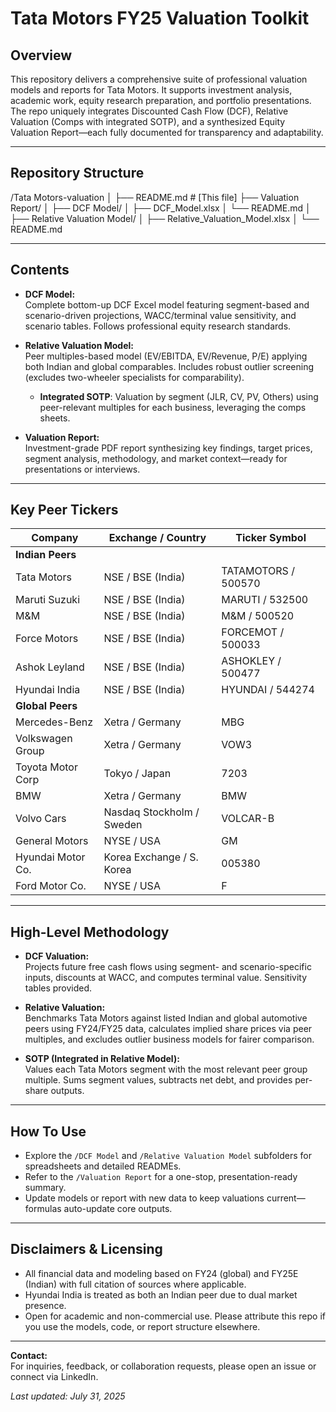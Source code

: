 # Tata Motors FY25 Valuation Toolkit

## Overview

This repository delivers a comprehensive suite of professional valuation models and reports for Tata Motors. It supports investment analysis, academic work, equity research preparation, and portfolio presentations. The repo uniquely integrates Discounted Cash Flow (DCF), Relative Valuation (Comps with integrated SOTP), and a synthesized Equity Valuation Report—each fully documented for transparency and adaptability.

---

## Repository Structure

/Tata Motors-valuation
│
├── README.md # [This file]
├── Valuation Report/
│
├── DCF Model/
│ ├── DCF_Model.xlsx
│ └── README.md
│
├── Relative Valuation Model/
│ ├── Relative_Valuation_Model.xlsx
│ └── README.md



---

## Contents

- **DCF Model:**  
  Complete bottom-up DCF Excel model featuring segment-based and scenario-driven projections, WACC/terminal value sensitivity, and scenario tables. Follows professional equity research standards.

- **Relative Valuation Model:**  
  Peer multiples-based model (EV/EBITDA, EV/Revenue, P/E) applying both Indian and global comparables. Includes robust outlier screening (excludes two-wheeler specialists for comparability).  
  - **Integrated SOTP**: Valuation by segment (JLR, CV, PV, Others) using peer-relevant multiples for each business, leveraging the comps sheets.

- **Valuation Report:**  
  Investment-grade PDF report synthesizing key findings, target prices, segment analysis, methodology, and market context—ready for presentations or interviews.

---

## Key Peer Tickers

| Company           | Exchange / Country            | Ticker Symbol         |
|-------------------|------------------------------|-----------------------|
| **Indian Peers**  |                              |                       |
| Tata Motors       | NSE / BSE (India)            | TATAMOTORS / 500570   |
| Maruti Suzuki     | NSE / BSE (India)            | MARUTI / 532500       |
| M&M               | NSE / BSE (India)            | M&M / 500520          |
| Force Motors      | NSE / BSE (India)            | FORCEMOT / 500033     |
| Ashok Leyland     | NSE / BSE (India)            | ASHOKLEY / 500477     |
| Hyundai India     | NSE / BSE (India)            | HYUNDAI / 544274      |
| **Global Peers**  |                              |                       |
| Mercedes-Benz     | Xetra / Germany              | MBG                   |
| Volkswagen Group  | Xetra / Germany              | VOW3                  |
| Toyota Motor Corp | Tokyo / Japan                | 7203                  |
| BMW               | Xetra / Germany              | BMW                   |
| Volvo Cars        | Nasdaq Stockholm / Sweden    | VOLCAR-B              |
| General Motors    | NYSE / USA                   | GM                    |
| Hyundai Motor Co. | Korea Exchange / S. Korea    | 005380                |
| Ford Motor Co.    | NYSE / USA                   | F                     |

---

## High-Level Methodology

- **DCF Valuation:**  
  Projects future free cash flows using segment- and scenario-specific inputs, discounts at WACC, and computes terminal value. Sensitivity tables provided.

- **Relative Valuation:**  
  Benchmarks Tata Motors against listed Indian and global automotive peers using FY24/FY25 data, calculates implied share prices via peer multiples, and excludes outlier business models for fairer comparison.

- **SOTP (Integrated in Relative Model):**  
  Values each Tata Motors segment with the most relevant peer group multiple. Sums segment values, subtracts net debt, and provides per-share outputs.

---

## How To Use

- Explore the `/DCF Model` and `/Relative Valuation Model` subfolders for spreadsheets and detailed READMEs.
- Refer to the `/Valuation Report` for a one-stop, presentation-ready summary.
- Update models or report with new data to keep valuations current—formulas auto-update core outputs.

---

## Disclaimers & Licensing

- All financial data and modeling based on FY24 (global) and FY25E (Indian) with full citation of sources where applicable.
- Hyundai India is treated as both an Indian peer due to dual market presence.
- Open for academic and non-commercial use. Please attribute this repo if you use the models, code, or report structure elsewhere.

---

**Contact:**  
For inquiries, feedback, or collaboration requests, please open an issue or connect via LinkedIn.

_Last updated: July 31, 2025_


